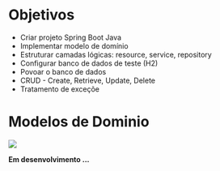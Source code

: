 <h1>Objetivos</h1>

- Criar projeto Spring Boot Java
- Implementar modelo de domínio
- Estruturar camadas lógicas: resource, service, repository
- Configurar banco de dados de teste (H2)
- Povoar o banco de dados
- CRUD - Create, Retrieve, Update, Delete
- Tratamento de exceçõe

<h1>Modelos de Dominio</h1>

<div style="margin: 0 auto;">
  <img src="https://www.imagemhost.com.br/images/2020/07/17/model-domain.png" >
</div>

<b> Em desenvolvimento ... </b>
